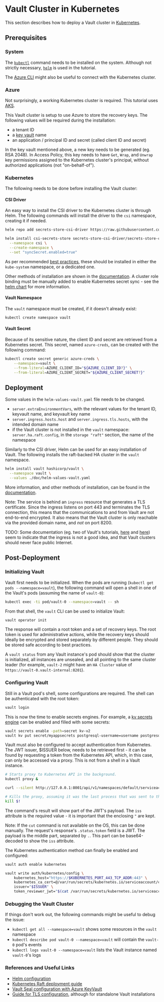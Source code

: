# Vault Cluster in Kubernetes

This section describes how to deploy a Vault cluster in [Kubernetes](https://kubernetes.io/).

## Prerequisites

### System

The [`kubectl`](https://kubernetes.io/docs/reference/kubectl/overview/) command needs to be installed on the system. Although not strictly necessary, [`helm`](https://helm.sh/) is used in the tutorial.

The [Azure CLI](https://docs.microsoft.com/en-us/cli/azure/) might also be useful to connect with the Kubernetes cluster.

### Azure

Not surprisingly, a working Kubernetes cluster is required. This tutorial uses [AKS](https://docs.microsoft.com/en-us/azure/aks/).

This Vault cluster is setup to use Azure to store the recovery keys. The following values will be required during the installation:

* a tenant ID
* a [key vault](https://azure.microsoft.com/en-us/services/key-vault/) name
* an application / principal ID and secret (called client ID and secret)

In the key vault mentioned above, a new key needs to be generated (eg. RSA 2048). In Access Policy, this key needs to have `Get`, `Wrap`, and `Unwrap` key permissions assigned to the Kubernetes cluster's principal, without authorized applications (not "on-behalf-of").

### Kubernetes

The following needs to be done before installing the Vault cluster:

#### CSI Driver

An easy way to install the CSI driver to the Kubernetes cluster is through Helm. The following commands will install the driver to the `csi` namespace, creating it if needed.

```bash
helm repo add secrets-store-csi-driver https://raw.githubusercontent.com/kubernetes-sigs/secrets-store-csi-driver/master/charts

helm install csi-secrets-store secrets-store-csi-driver/secrets-store-csi-driver \
  --namespace csi \
  --create-namespace \
  --set "syncSecret.enabled=true"
```

As per recommended [best practices](https://secrets-store-csi-driver.sigs.k8s.io/topics/best-practices.html), these should be installed in either the `kube-system` namespace, or a dedicated one.

Other methods of installation are shown in the [documentation](https://secrets-store-csi-driver.sigs.k8s.io/getting-started/installation.html). A cluster role binding must be manually added to enable Kubernetes secret sync - see the [helm chart](https://github.com/kubernetes-sigs/secrets-store-csi-driver/tree/master/charts/secrets-store-csi-driver/templates) for more information.

#### Vault Namespace

The `vault` namespace must be created, if it doesn't already exist:

```bash
kubectl create namespace vault
```

#### Vault Secret

Because of its sensitive nature, the client ID and secret are retrieved from a Kubernetes secret. This secret, named `azure-creds`, can be created with the following command:

```bash
kubectl create secret generic azure-creds \
    --namespace=vault \
    --from-literal=AZURE_CLIENT_ID="${AZURE_CLIENT_ID?}" \
    --from-literal=AZURE_CLIENT_SECRET="${AZURE_CLIENT_SECRET?}"
```

## Deployment

Some values in the `helm-values-vault.yaml` file needs to be changed.

* `server.extraEnvironmentVars`, with the relevant values for the tenant ID, keyvault name, and keyvault key name
* `server.ingress.hosts.host` and `server.ingress.tls.hosts`, with the intended domain name
* if the Vault cluster is not installed in the `vault` namespace: `server.ha.raft.config`, in the `storage "raft"` section, the name of the namespace

Similarly to the CSI driver, Helm can be used for an easy installation of Vault. The following installs the raft-backed HA cluster in the `vault` namespace.

```bash
helm install vault hashicorp/vault \
  --namespace vault \
  --values ./doc/helm-values-vault.yaml
```

More information, and other methods of installation, can be found in the [documentation](https://github.com/hashicorp/vault-csi-provider).

Note: The service is behind an `ingress` resource that generates a TLS certificate. Since the ingress listens on port 443 and terminates the TLS connection, this means that the communications to and from Vault are not end-to-end encrypted. It also means that the Vault cluster is only reachable via the provided domain name, and _not_ on port 8200.

TODO: Some documentation (eg. two of Vault's tutorials, [here](https://learn.hashicorp.com/tutorials/vault/kubernetes-reference-architecture#exposing-the-vault-service) and [here](https://learn.hashicorp.com/tutorials/vault/kubernetes-raft-deployment-guide#load-balancers-and-replication)) seem to indicate that the ingress is not a good idea, and that Vault clusters should never face public Internet.

## Post-Deployment

### Initializing Vault

Vault first needs to be initialized. When the pods are running (`kubectl get pods --namespace=vault`), the following command will open a shell in one of the Vault's pods (assuming the name of `vault-0`):

```bash
kubectl exec -ti pod/vault-0 --namespace=vault -- sh
```

From that shell, the `vault` CLI can be used to initialize Vault:

```bash
vault operator init
```

The response will contain a root token and a set of recovery keys. The root token is used for administrative actions, while the recovery keys should ideally be encrypted and stored separately by different people. They should be stored safe according to best practices.

A `vault status` from any Vault instance's pod should show that the cluster is initialized, all instances are unsealed, and all pointing to the same cluster leader (for example, `vault-2` might have an `HA Cluster` value of `https://vault-0.vault-internal:8201`).

### Configuring Vault

Still in a Vault pod's shell, some configurations are required. The shell can be authenticated with the root token:

```bash
vault login
```

This is now the time to enable secrets engines. For example, a [kv secrets engine](https://www.vaultproject.io/docs/secrets/kv) can be enabled and filled with some secrets:

```bash
vault secrets enable -path=secret kv-v2
vault kv put secret/myappsecrets postgresql-username=username postgresql-password=secret_password
```

Vault must also be configured to accept authentication from Kubernetes. The JWT issuer, $ISSUER below, needs to be retrieved first - it can be found by requesting a token from the Kubernetes API, which, in this case, can only be accessed via a proxy. This is not from a shell in a Vault instance.

```bash
# Starts proxy to Kubernetes API in the background.
kubectl proxy &

curl --silent http://127.0.0.1:8001/api/v1/namespaces/default/serviceaccounts/default/token -H "Content-Type: application/json" -X POST -d '{"apiVersion": "authentication.k8s.io/v1", "kind": "TokenRequest"}' | jq -r '.status.token'  | cut -d. -f2  | base64 --decode

# Kills the proxy, assuming it was the last process that was sent to the background.
kill $!
```

The command's result will show part of the JWT's payload. The `iss` attribute is the required value - it is important that the enclosing `"` are kept.

Note: If the `cut` command is not available on the OS, this can be done manually. The request's response's `.status.token` field is a JWT. The payload is the middle part, separated by `.`. This part can be base64-decoded to show the `iss` attribute.

The Kubernetes authentication method can finally be enabled and configured:

```bash
vault auth enable kubernetes

vault write auth/kubernetes/config \
    kubernetes_host="https://$KUBERNETES_PORT_443_TCP_ADDR:443" \
    kubernetes_ca_cert=@/var/run/secrets/kubernetes.io/serviceaccount/ca.crt \
    issuer="$ISSUER" \
    token_reviewer_jwt="$(cat /var/run/secrets/kubernetes.io/serviceaccount/token)"
```

### Debugging the Vault Cluster

If things don't work out, the following commands might be useful to debug the issue:

* `kubectl get all --namespace=vault` shows some resources in the `vault` namespace
* `kubectl describe pod vault-0 --namespace=vault` will contain the `vault-0` pod's events
* `kubectl logs vault-0 --namespace=vault` lists the Vault instance named `vault-0`'s logs

### References and Useful Links

* [Helm configuration](https://www.vaultproject.io/docs/platform/k8s/helm/configuration)
* [Kubernetes Raft deployment guide](https://learn.hashicorp.com/tutorials/vault/kubernetes-raft-deployment-guide)
* [Vault Seal configuration with Azure KeyVault](https://www.vaultproject.io/docs/configuration/seal/azurekeyvault)
* [Guide for TLS configuration](https://www.vaultproject.io/docs/platform/k8s/helm/examples/standalone-tls), although for standalone Vault installations
